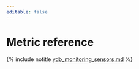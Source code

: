 ```yaml
---
editable: false
---
```

# Metric reference

{% include notitle [ydb_monitoring_sensors.md](_includes/monitoring_sensors.md) %}

